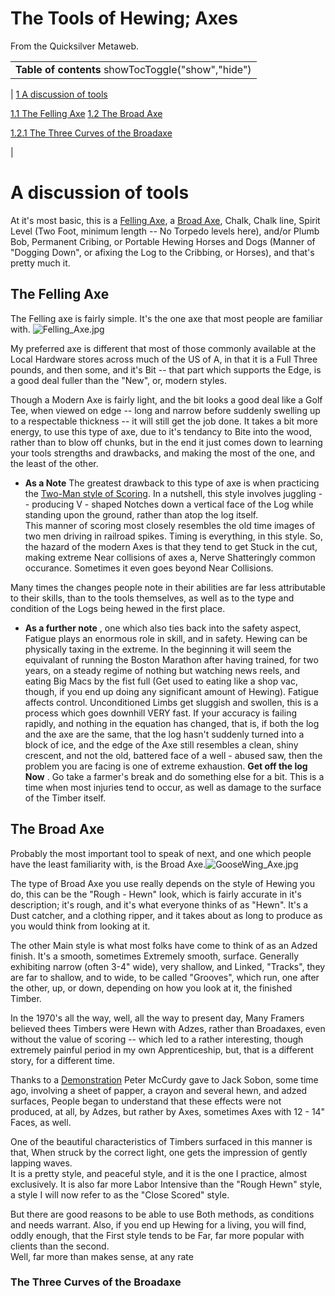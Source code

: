 
# The Tools of Hewing; Axes

From the Quicksilver Metaweb.



|  |
| --- |
| **Table of contents** showTocToggle("show","hide") |
| 
[1 A discussion of tools](/)


[1.1 The Felling Axe](/)
[1.2 The Broad Axe](/)

[1.2.1 The Three Curves of the Broadaxe](/)

 |


# A discussion of tools


At it's most basic, this is a [Felling Axe](/http-treemanknives-com-tek9-asp-pg-products-specific-jomqmml4), a [Broad Axe](/http-www-shelterinstitute-com-catalog-product-info-php-cpath-2-18-products-id-39), Chalk, Chalk line, Spirit Level (Two Foot, minimum length -- No Torpedo levels here), and/or Plumb Bob, Permanent Cribing, or Portable Hewing Horses and Dogs (Manner of "Dogging Down", or afixing the Log to the Cribbing, or Horses), and that's pretty much it.
## The Felling Axe


The Felling axe is fairly simple. It's the one axe that most people are familiar with. ![Felling_Axe.jpg](/https://web.archive.org/web/20060726001614im_/http://www.metaweb.com/wiki/upload/5/5c/Felling_Axe.jpg)
  
 My preferred axe is different that most of those commonly available at the Local Hardware stores across much of the US of A, in that it is a Full Three pounds, and then some, and it's Bit -- that part which supports the Edge, is a good deal fuller than the "New", or, modern styles.

Though a Modern Axe is fairly light, and the bit looks a good deal like a Golf Tee, when viewed on edge -- long and narrow before suddenly swelling up to a respectable thickness -- it will still get the job done. It takes a bit more energy, to use this type of axe, due to it's tendancy to Bite into the wood, rather than to blow off chunks, but in the end it just comes down to learning your tools strengths and drawbacks, and making the most of the one, and the least of the other.
* **As a Note** The greatest drawback to this type of axe is when practicing the  [Two-Man style of Scoring](/european-two-man-scoring). In a nutshell, this style involves juggling -- producing V - shaped Notches down a vertical face of the Log while standing upon the ground, rather than atop the log itself.   
This manner of scoring most closely resembles the old time images of two men driving in railroad spikes. Timing is everything, in this style. So, the hazard of the modern Axes is that they tend to get Stuck in the cut, making extreme Near collisions of axes a, Nerve Shatteringly common occurance. Sometimes it even goes beyond Near Collisions.

Many times the changes people note in their abilities are far less attributable to their skills, than to the tools themselves, as well as to the type and condition of the Logs being hewed in the first place. 

* **As a further note** , one which also ties back into the safety aspect, Fatigue plays an enormous role in skill, and in safety. Hewing can be physically taxing in the extreme. In the beginning it will seem the equivalant of running the Boston Marathon after having trained, for two years, on a steady regime of nothing but watching news reels, and eating Big Macs by the fist full (Get used to eating like a shop vac, though, if you end up doing any significant amount of Hewing). Fatigue affects control. Unconditioned Limbs get sluggish and swollen, this is a process which goes downhill VERY fast. If your accuracy is failing rapidly, and nothing in the equation has changed, that is, if both the log and the axe are the same, that the log hasn't suddenly turned into a block of ice, and the edge of the Axe still resembles a clean, shiny crescent, and not the old, battered face of a well - abused saw, then the problem you are facing is one of extreme exhaustion. **Get off the log Now** . Go take a farmer's break and do something else for a bit. This is a time when most injuries tend to occur, as well as damage to the surface of the Timber itself.

## The Broad Axe


Probably the most important tool to speak of next, and one which people have the least familiarity with, is the Broad Axe.![GooseWing_Axe.jpg](/https://web.archive.org/web/20060726001614im_/http://www.metaweb.com/wiki/upload/c/cd/GooseWing_Axe.jpg)
  
The type of Broad Axe you use really depends on the style of Hewing you do, this can be the "Rough - Hewn" 
look, which is fairly accurate in it's description; it's rough, and it's what everyone thinks of as "Hewn". It's a Dust catcher, and a clothing ripper, and it takes about as long to produce as you would think from looking at it.

The other Main style is what most folks have come to think of as an Adzed finish. 
It's a smooth, sometimes Extremely smooth, surface. Generally exhibiting narrow (often 3-4" wide), very shallow, and Linked, "Tracks", they are far to shallow, and to wide, to be called "Grooves", which run, one after the other, up, or down, depending on how you look at it, the finished Timber.
  
In the 1970's all the way, well, all the way to present day, Many Framers believed thees Timbers were Hewn with Adzes, rather than Broadaxes, even without the value of scoring -- which led to a rather interesting, though extremely painful period in my own Apprenticeship, but, that is a different story, for a different time.

Thanks to a [Demonstration](/axes-vs-adzes) Peter McCurdy gave to Jack Sobon, some time ago, involving a sheet of papper, a crayon and several hewn, and adzed surfaces, People began to understand that these effects were not produced, at all, by Adzes, but rather by Axes, sometimes Axes with 12 - 14" Faces, as well.   

One of the beautiful characteristics of Timbers surfaced in this manner is that, When struck by the correct light, one gets the impression of gently lapping waves.   
It is a pretty style, and peaceful style, and it is the one I practice, almost exclusively. It is also far more Labor Intensive than the "Rough Hewn" style, a style I will now refer to as the "Close Scored" style.

But there are good reasons to be able to use Both methods, as conditions and needs warrant. Also, if you end up Hewing for a living, you will find, oddly enough, that the First style tends to be Far, far more popular with clients than the second.   
 Well, far more than makes sense, at any rate

### The Three Curves of the Broadaxe
